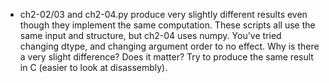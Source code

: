 - ch2-02/03 and ch2-04.py produce very slightly different results even though they implement the same computation.
  These scripts all use the same input and structure, but ch2-04 uses numpy. You've tried changing dtype, and
  changing argument order to no effect. Why is there a very slight difference? Does it matter? Try to produce the
  same result in C (easier to look at disassembly).


